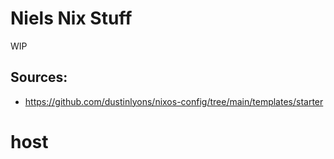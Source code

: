 # Niels Nix Stuff

WIP


## Sources:
* https://github.com/dustinlyons/nixos-config/tree/main/templates/starter
# host
